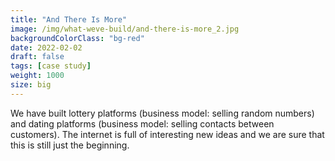```yaml
---
title: "And There Is More"
image: /img/what-weve-build/and-there-is-more_2.jpg
backgroundColorClass: "bg-red" 
date: 2022-02-02
draft: false
tags: [case study]
weight: 1000
size: big
---
```


We have built lottery platforms (business model: selling random numbers) and dating platforms (business model: selling contacts between customers). The internet is full of interesting new ideas and we are sure that this is still just the beginning.